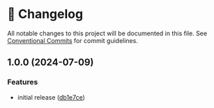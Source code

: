 <!-- markdownlint-disable --><!-- textlint-disable -->

# 📓 Changelog

All notable changes to this project will be documented in this file. See
[Conventional Commits](https://conventionalcommits.org) for commit guidelines.

## 1.0.0 (2024-07-09)

### Features

- initial release ([db1e7ce](https://github.com/sanity-io/use-effect-event/commit/db1e7cec92302a6ec74fb15643bfa40f82b76ce0))
